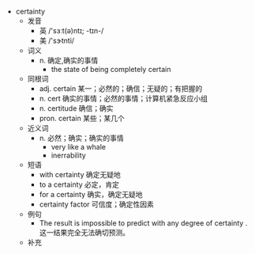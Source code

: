 - certainty
  - 发音
    - 英 /'sɜːt(ə)ntɪ; -tɪn-/
    - 美 /'sɝtnti/
  - 词义
    - n. 确定,确实的事情
      - the state of being completely certain
  - 同根词
    - adj. certain 某一；必然的；确信；无疑的；有把握的
    - n. cert 确实的事情；必然的事情；计算机紧急反应小组
    - n. certitude 确信；确实
    - pron. certain 某些；某几个
  - 近义词
    - n. 必然；确实；确实的事情
      - very like a whale
      - inerrability
  - 短语
    - with certainty 确定无疑地
    - to a certainty 必定，肯定
    - for a certainty 确实，确定无疑地
    - certainty factor 可信度；确定性因素
  - 例句
    - The result is impossible to predict with any degree of certainty . 这一结果完全无法确切预测。
  - 补充
